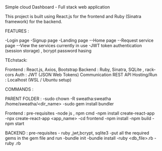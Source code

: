 Simple cloud Dashboard - Full stack web application

This project is built using React.js for the frontend and Ruby (Sinatra framework) for the backend. 


FEATURES :

-Login page
-Signup page
-Landing page 
    --Home page
    --Request service page
    --View the services currently in use
-JWT token authentication (session storage) , bcrypt password hasing 


TEchstack:

Frontend :	React.js, Axios, Bootstrap
Backend	: Ruby, Sinatra, SQLite , rack-cors
Auth :	JWT (JSON Web Tokens)
Communication	REST API
Hosting/Run :	Localhost (WSL / Ubuntu setup)

COMMANDS :

PARENT FOLDER : 
-sudo chown -R sweatha:sweatha /home/sweatha/<dir_name>
-sudo gem install bundler

Frontend : pre-requisites -node js , npm cmd
-npm install create-react-app
-npx create-react-app <app_name>
-cd frontend
-npm install
-npm build
-npm start

BACKEND : pre-requisites - ruby ,jwt,bcrypt, sqlite3 
-put all the required gems in the gem file and run
-bundle init
-bundle install
-ruby <db_file>.rb
-ruby <app>.rb

